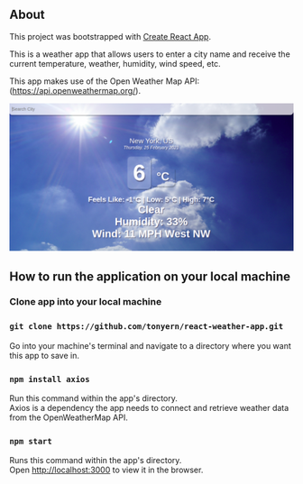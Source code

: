 ## About

This project was bootstrapped with [Create React App](https://github.com/facebook/create-react-app).

This is a weather app that allows users to enter a city name and receive the current temperature, weather, humidity, wind speed, etc.

This app makes use of the Open Weather Map API: (https://api.openweathermap.org/).

![Screenshot of Weather App](public/weather-checker.png)

## How to run the application on your local machine

### Clone app into your local machine

### `git clone https://github.com/tonyern/react-weather-app.git`

Go into your machine's terminal and navigate to a directory where you want this app to save in.

### `npm install axios`

Run this command within the app's directory.<br />
Axios is a dependency the app needs to connect and retrieve weather data from the OpenWeatherMap API.

### `npm start`

Runs this command within the app's directory.<br />
Open [http://localhost:3000](http://localhost:3000) to view it in the browser.

